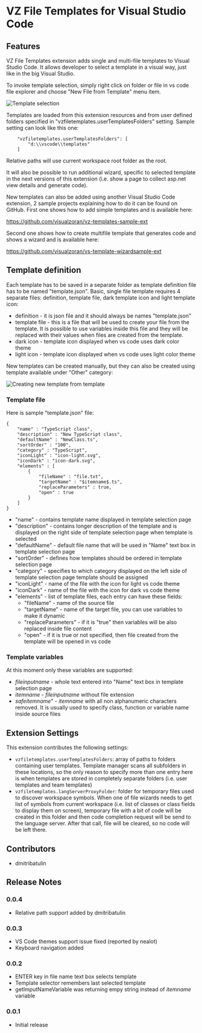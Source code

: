 # VZ File Templates for Visual Studio Code

## Features

VZ File Templates extension adds single and multi-file templates to Visual Studio Code. It allows developer to select a template in a visual way, just like in the big Visual Studio. 

To invoke template selection, simply right click on folder or file in vs code file explorer and choose "New File from Template" menu item.

![Template selection](resources/NewFileFromTemplate.gif)

Templates are loaded from this extension resources and from user defined folders specified in "vzfiletemplates.userTemplatesFolders" setting. Sample setting can look like this one:

```
    "vzfiletemplates.userTemplatesFolders": [
        "d:\\vscode\\templates"
    ]
```

Relative paths will use current workspace root folder as the root.

It will also be possible to run additional wizard, specific to selected template in the next versions of this extension (i.e. show a page to collect asp.net view details and generate code).

New templates can also be added using another Visual Studio Code extension, 2 sample projects explaining how to do it can be found on GitHub. First one shows how to add simple templates and is available here:

https://github.com/visualzoran/vz-templates-sample-ext

Second one shows how to create multifile template that generates code and shows a wizard and is available here:

https://github.com/visualzoran/vs-template-wizardsample-ext


## Template definition

Each template has to be saved in a separate folder as template definition file has to be named "template.json". Basic, single file template requires 4 separate files: definition, template file, dark template icon and light template icon:
* definition - it is json file and it should always be names "template.json"
* template file - this is a file that will be used to create your file from the template. It is possible to use variables inside this file and they will be replaced with their values when files are created from the template.
* dark icon - template icon displayed when vs code uses dark color theme
* light icon - template icon displayed when vs code uses light color theme

New templates can be created manually, but they can also be created using template available under "Other" category:

![Creating new template from template](resources/newTemplate.gif)


### Template file

Here is sample "template.json" file:
```
{
    "name" : "TypeScript class",
    "description" : "New TypeScript class",
    "defaultName" : "NewClass.ts",
    "sortOrder" : "100",
    "category" : "TypeScript",
    "iconLight" : "icon-light.svg",
    "iconDark" : "icon-dark.svg",
    "elements" : [
        {
            "fileName" : "file.txt",
            "targetName" : "$itemname$.ts",
            "replaceParameters" : true,
            "open" : true
        }
    ]
}
```

* "name" - contains template name displayed in template selection page
* "description" - contains longer description of the template and is displayed on the right side of template selection page when template is selected
* "defaultName" - default file name that will be used in "Name" text box in template selection page
* "sortOrder" - defines how templates should be ordered in template selection page
* "category" - specifies to which category displayed on the left side of template selection page template should be assigned
* "iconLight" - name of the file with the icon for light vs code theme
* "iconDark" - name of the file with the icon for dark vs code theme
* "elements" - list of template files, each entry can have these fields:
  * "fileName" - name of the source file 
  * "targetName" - name of the target file, you can use variables to make it dynamic
  * "replaceParameters" - if it is "true" then variables will be also replaced inside file content
  * "open" - if it is true or not specified, then file created from the template will be opened in vs code

### Template variables

At this moment only these variables are supported:
* $fileinputname$ - whole text entered into "Name" text box in template selection page
* $itemname$ - $fileinputname$ without file extension
* $safeitemname$" - $itemname$ with all non alphanumeric characters removed. It is usually used to specify class, function or variable name inside source files      

## Extension Settings

This extension contributes the following settings:
* `vzfiletemplates.userTemplatesFolders`: array of paths to folders containing user templates. Template manager scans all subfolders in these locations, so the only reason to specify more than one entry here is when templates are stored in completely separate folders (i.e. user templates and team templates)
* `vzfiletemplates.langServerProxyFolder`: folder for temporary files used to discover workspace symbols. When one of file wizards needs to get list of symbols from current workspace (i.e. list of classes or class fields to display them on screen), temporary file with a bit of code will be created in this folder and then code completion request will be send to the language server. After that call, file will be cleared, so no code will be left there.

## Contributors

- dmitribatulin

## Release Notes

### 0.0.4
 - Relative path support added by dmitribatulin

### 0.0.3
 - VS Code themes support issue fixed (reported by nealot) 
 - Keyboard navigation added

### 0.0.2
- ENTER key in file name text box selects template
- Template selector remembers last selected template
- getImputNameVariable was returning empy string instead of $itemname$ variable

### 0.0.1
- Initial release

